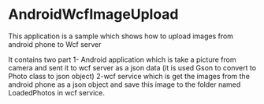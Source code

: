 # AndroidWcfImageUpload
This application is a sample which shows how to upload images from android phone to Wcf server

It contains two part 
1- Android application which is take a picture from camera and sent it to wcf server as a json data
(it is used Gson to convert to Photo class to json object)
2-wcf service which is get the images from the android phone as a json object  and
save this image to the folder named LoadedPhotos in wcf service.


